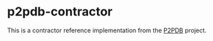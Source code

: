 # p2pdb-contractor

This is a contractor reference implementation from the [P2PDB](https://github.com/DSLAM-UMD/P2PDB) project.
